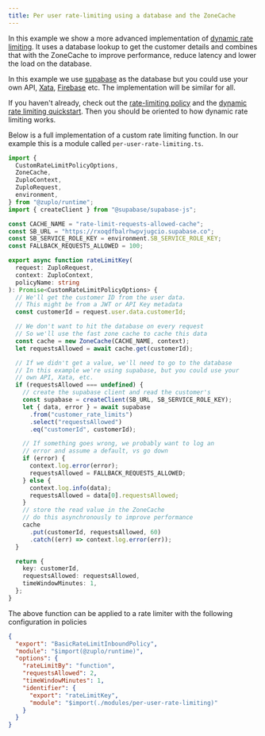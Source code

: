 ```yaml
---
title: Per user rate-limiting using a database and the ZoneCache
---
```


In this example we show a more advanced implementation of [dynamic rate limiting](../quickstarts/per-customer-rate-limits.md). It uses a database lookup to get the customer details and combines that with the ZoneCache to improve performance, reduce latency and lower the load on the database.

In this example we use [supabase](https://supabase.com) as the database but you could use your own API, [Xata](xata.io), [Firebase](firebase.com) etc. The implementation will be similar for all.

If you haven't already, check out the [rate-limiting policy](../policies/rate-limit-inbound.md) and the [dynamic rate limiting quickstart](../quickstarts/per-customer-rate-limits.md). Then you should be oriented to how dynamic rate limiting works.

Below is a full implementation of a custom rate limiting function. In our example this is a module called `per-user-rate-limiting.ts`.

```ts
import {
  CustomRateLimitPolicyOptions,
  ZoneCache,
  ZuploContext,
  ZuploRequest,
  environment,
} from "@zuplo/runtime";
import { createClient } from "@supabase/supabase-js";

const CACHE_NAME = "rate-limit-requests-allowed-cache";
const SB_URL = "https://rxoqdfbalrhwpvjugcio.supabase.co";
const SB_SERVICE_ROLE_KEY = environment.SB_SERVICE_ROLE_KEY;
const FALLBACK_REQUESTS_ALLOWED = 100;

export async function rateLimitKey(
  request: ZuploRequest,
  context: ZuploContext,
  policyName: string
): Promise<CustomRateLimitPolicyOptions> {
  // We'll get the customer ID from the user data.
  // This might be from a JWT or API Key metadata
  const customerId = request.user.data.customerId;

  // We don't want to hit the database on every request
  // So we'll use the fast zone cache to cache this data
  const cache = new ZoneCache(CACHE_NAME, context);
  let requestsAllowed = await cache.get(customerId);

  // If we didn't get a value, we'll need to go to the database
  // In this example we're using supabase, but you could use your
  // own API, Xata, etc.
  if (requestsAllowed === undefined) {
    // create the supabase client and read the customer's
    const supabase = createClient(SB_URL, SB_SERVICE_ROLE_KEY);
    let { data, error } = await supabase
      .from("customer_rate_limits")
      .select("requestsAllowed")
      .eq("customerId", customerId);

    // If something goes wrong, we probably want to log an
    // error and assume a default, vs go down
    if (error) {
      context.log.error(error);
      requestsAllowed = FALLBACK_REQUESTS_ALLOWED;
    } else {
      context.log.info(data);
      requestsAllowed = data[0].requestsAllowed;
    }
    // store the read value in the ZoneCache
    // do this asynchronously to improve performance
    cache
      .put(customerId, requestsAllowed, 60)
      .catch((err) => context.log.error(err));
  }

  return {
    key: customerId,
    requestsAllowed: requestsAllowed,
    timeWindowMinutes: 1,
  };
}
```

The above function can be applied to a rate limiter with the following configuration in policies

```json
{
  "export": "BasicRateLimitInboundPolicy",
  "module": "$import(@zuplo/runtime)",
  "options": {
    "rateLimitBy": "function",
    "requestsAllowed": 2,
    "timeWindowMinutes": 1,
    "identifier": {
      "export": "rateLimitKey",
      "module": "$import(./modules/per-user-rate-limiting)"
    }
  }
}
```
